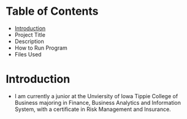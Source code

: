 # Table of Contents
- [Introduction](https://github.com/shawnhiramatsu/Hello_World/#Introduction)
- Project Title
- Description
- How to Run Program
- Files Used
# Introduction
- I am currently a junior at the Unviersity of Iowa Tippie College of Business majoring in Finance, Business Analytics and Information System, with a certificate in Risk Management and Insurance.

